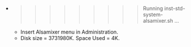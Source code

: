 * >>>>>>>>> Running inst-std-system-alsamixer.sh ...
  * Insert Alsamixer menu in Administration.
  * Disk size = 3731980K. Space Used = 4K.
